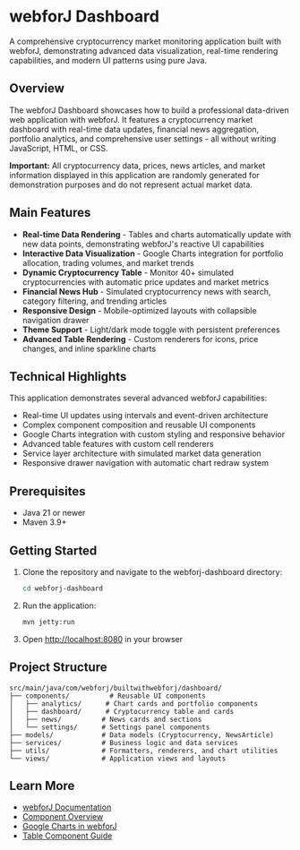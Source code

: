 # webforJ Dashboard

A comprehensive cryptocurrency market monitoring application built with webforJ, demonstrating advanced data visualization, real-time rendering capabilities, and modern UI patterns using pure Java.

## Overview

The webforJ Dashboard showcases how to build a professional data-driven web application with webforJ. It features a cryptocurrency market dashboard with real-time data updates, financial news aggregation, portfolio analytics, and comprehensive user settings - all without writing JavaScript, HTML, or CSS.

**Important:** All cryptocurrency data, prices, news articles, and market information displayed in this application are randomly generated for demonstration purposes and do not represent actual market data.

## Main Features

- **Real-time Data Rendering** - Tables and charts automatically update with new data points, demonstrating webforJ's reactive UI capabilities
- **Interactive Data Visualization** - Google Charts integration for portfolio allocation, trading volumes, and market trends
- **Dynamic Cryptocurrency Table** - Monitor 40+ simulated cryptocurrencies with automatic price updates and market metrics
- **Financial News Hub** - Simulated cryptocurrency news with search, category filtering, and trending articles
- **Responsive Design** - Mobile-optimized layouts with collapsible navigation drawer
- **Theme Support** - Light/dark mode toggle with persistent preferences
- **Advanced Table Rendering** - Custom renderers for icons, price changes, and inline sparkline charts

## Technical Highlights

This application demonstrates several advanced webforJ capabilities:
- Real-time UI updates using intervals and event-driven architecture
- Complex component composition and reusable UI components
- Google Charts integration with custom styling and responsive behavior
- Advanced table features with custom cell renderers
- Service layer architecture with simulated market data generation
- Responsive drawer navigation with automatic chart redraw system

## Prerequisites

- Java 21 or newer
- Maven 3.9+

## Getting Started

1. Clone the repository and navigate to the webforj-dashboard directory:
   ```bash
   cd webforj-dashboard
   ```

2. Run the application:
   ```bash
   mvn jetty:run
   ```

3. Open [http://localhost:8080](http://localhost:8080) in your browser

## Project Structure

```
src/main/java/com/webforj/builtwithwebforj/dashboard/
├── components/          # Reusable UI components
│   ├── analytics/      # Chart cards and portfolio components
│   ├── dashboard/      # Cryptocurrency table and cards
│   ├── news/          # News cards and sections
│   └── settings/      # Settings panel components
├── models/            # Data models (Cryptocurrency, NewsArticle)
├── services/          # Business logic and data services
├── utils/             # Formatters, renderers, and chart utilities
└── views/             # Application views and layouts
```

## Learn More

- [webforJ Documentation](https://docs.webforj.com)
- [Component Overview](https://docs.webforj.com/docs/components/overview)
- [Google Charts in webforJ](https://docs.webforj.com/docs/components/googlecharts)
- [Table Component Guide](https://docs.webforj.com/docs/components/table)
